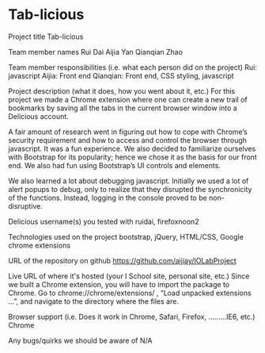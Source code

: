 Tab-licious
============

Project title
Tab-licious

Team member names
Rui Dai
Aijia Yan
Qianqian Zhao

Team member responsibilities (i.e. what each person did on the project)
Rui: javascript
Aijia: Front end
Qianqian: Front end, CSS styling, javascript

Project description (what it does, how you went about it, etc.)
For this project we made a Chrome extension where one can create a new trail of bookmarks by saving all the tabs in the current browser window into a Delicious account.

A fair amount of research went in figuring out how to cope with Chrome’s security requirement and how to access and control the browser through javascript. It was a fun experience. We also decided to familiarize ourselves with Bootstrap for its popularity; hence we chose it as the basis for our front end. We also had fun using Bootstrap’s UI controls and elements.

We also learned a lot about debugging javascript. Initially we used a lot of alert popups to debug, only to realize that they disrupted the synchronicity of the functions. Instead, logging in the console proved to be non-disruptive. 


Delicious username(s) you tested with
ruidai, firefoxnoon2

Technologies used on the project
bootstrap, jQuery, HTML/CSS, Google chrome extensions

URL of the repository on github
https://github.com/aijiay/IOLabProject


Live URL of where it's hosted (your I School site, personal site, etc.)
Since we built a Chrome extension, you will have to import the package to Chrome. Go to chrome://chrome/extensions/ , “Load unpacked extensions …”, and navigate to the directory where the files are. 

Browser support (i.e. Does it work in Chrome, Safari, Firefox, .........IE6, etc.)
Chrome


Any bugs/quirks we should be aware of
N/A
